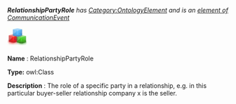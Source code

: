 ___RelationshipPartyRole__ 
 has
 [Category:OntologyElement](../../Category/OntologyElement "Category:OntologyElement") 
 and is an
 [element of](../../Property/ElementOf "Property:ElementOf") 
[CommunicationEvent](../../Submissions/CommunicationEvent "Submissions:CommunicationEvent")_




  





[![Class](../images/thumb/2/27/Class.gif/45px-Class.gif)](../../Image/Class.gif "Class")


__Name__ 
 : RelationshipPartyRole
 



__Type:__ 
 owl:Class
 



__Description__ 
 : The role of a specific party in a relationship, e.g. in this particular buyer-seller relationship company x is the seller.